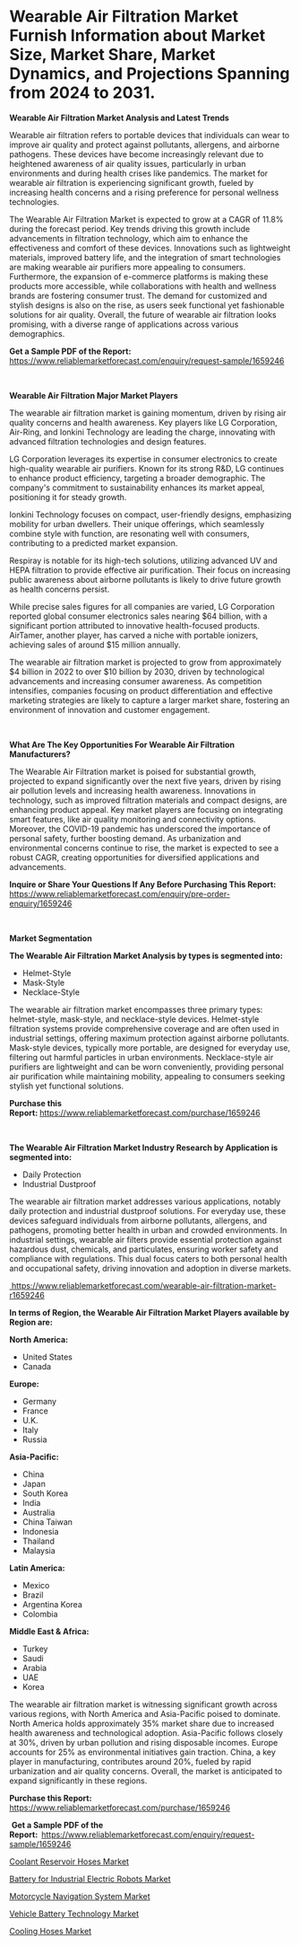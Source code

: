 <p><h1>Wearable Air Filtration Market Furnish Information about Market Size, Market Share, Market Dynamics, and Projections Spanning from 2024 to 2031.</h1></p><p><strong>Wearable Air Filtration Market Analysis and Latest Trends</strong></p>
<p><p>Wearable air filtration refers to portable devices that individuals can wear to improve air quality and protect against pollutants, allergens, and airborne pathogens. These devices have become increasingly relevant due to heightened awareness of air quality issues, particularly in urban environments and during health crises like pandemics. The market for wearable air filtration is experiencing significant growth, fueled by increasing health concerns and a rising preference for personal wellness technologies.</p><p>The Wearable Air Filtration Market is expected to grow at a CAGR of 11.8% during the forecast period. Key trends driving this growth include advancements in filtration technology, which aim to enhance the effectiveness and comfort of these devices. Innovations such as lightweight materials, improved battery life, and the integration of smart technologies are making wearable air purifiers more appealing to consumers. Furthermore, the expansion of e-commerce platforms is making these products more accessible, while collaborations with health and wellness brands are fostering consumer trust. The demand for customized and stylish designs is also on the rise, as users seek functional yet fashionable solutions for air quality. Overall, the future of wearable air filtration looks promising, with a diverse range of applications across various demographics.</p></p>
<p><strong>Get a Sample PDF of the Report:&nbsp;</strong> <a href="https://www.reliablemarketforecast.com/enquiry/request-sample/1659246?utm_campaign=1833&utm_medium=2&utm_source=Github&utm_content=ia&utm_term=09122024&utm_id=wearable-air-filtration">https://www.reliablemarketforecast.com/enquiry/request-sample/1659246</a></p>
<p>&nbsp;</p>
<p><strong>Wearable Air Filtration Major Market Players</strong></p>
<p><p>The wearable air filtration market is gaining momentum, driven by rising air quality concerns and health awareness. Key players like LG Corporation, Air-Ring, and Ionkini Technology are leading the charge, innovating with advanced filtration technologies and design features.</p><p>LG Corporation leverages its expertise in consumer electronics to create high-quality wearable air purifiers. Known for its strong R&D, LG continues to enhance product efficiency, targeting a broader demographic. The company's commitment to sustainability enhances its market appeal, positioning it for steady growth.</p><p>Ionkini Technology focuses on compact, user-friendly designs, emphasizing mobility for urban dwellers. Their unique offerings, which seamlessly combine style with function, are resonating well with consumers, contributing to a predicted market expansion.</p><p>Respiray is notable for its high-tech solutions, utilizing advanced UV and HEPA filtration to provide effective air purification. Their focus on increasing public awareness about airborne pollutants is likely to drive future growth as health concerns persist.</p><p>While precise sales figures for all companies are varied, LG Corporation reported global consumer electronics sales nearing $64 billion, with a significant portion attributed to innovative health-focused products. AirTamer, another player, has carved a niche with portable ionizers, achieving sales of around $15 million annually. </p><p>The wearable air filtration market is projected to grow from approximately $4 billion in 2022 to over $10 billion by 2030, driven by technological advancements and increasing consumer awareness. As competition intensifies, companies focusing on product differentiation and effective marketing strategies are likely to capture a larger market share, fostering an environment of innovation and customer engagement.</p></p>
<p>&nbsp;</p>
<p><strong>What Are The Key Opportunities For Wearable Air Filtration Manufacturers?</strong></p>
<p><p>The Wearable Air Filtration market is poised for substantial growth, projected to expand significantly over the next five years, driven by rising air pollution levels and increasing health awareness. Innovations in technology, such as improved filtration materials and compact designs, are enhancing product appeal. Key market players are focusing on integrating smart features, like air quality monitoring and connectivity options. Moreover, the COVID-19 pandemic has underscored the importance of personal safety, further boosting demand. As urbanization and environmental concerns continue to rise, the market is expected to see a robust CAGR, creating opportunities for diversified applications and advancements.</p></p>
<p><strong>Inquire or Share Your Questions If Any Before Purchasing This Report:</strong> <a href="https://www.reliablemarketforecast.com/enquiry/pre-order-enquiry/1659246?utm_campaign=1833&utm_medium=2&utm_source=Github&utm_content=ia&utm_term=09122024&utm_id=wearable-air-filtration">https://www.reliablemarketforecast.com/enquiry/pre-order-enquiry/1659246</a></p>
<p>&nbsp;</p>
<p><strong>Market Segmentation</strong></p>
<p><strong>The Wearable Air Filtration Market Analysis by types is segmented into:</strong></p>
<p><ul><li>Helmet-Style</li><li>Mask-Style</li><li>Necklace-Style</li></ul></p>
<p><p>The wearable air filtration market encompasses three primary types: helmet-style, mask-style, and necklace-style devices. Helmet-style filtration systems provide comprehensive coverage and are often used in industrial settings, offering maximum protection against airborne pollutants. Mask-style devices, typically more portable, are designed for everyday use, filtering out harmful particles in urban environments. Necklace-style air purifiers are lightweight and can be worn conveniently, providing personal air purification while maintaining mobility, appealing to consumers seeking stylish yet functional solutions.</p></p>
<p><strong>Purchase this Report:&nbsp;</strong><a href="https://www.reliablemarketforecast.com/purchase/1659246?utm_campaign=1833&utm_medium=2&utm_source=Github&utm_content=ia&utm_term=09122024&utm_id=wearable-air-filtration">https://www.reliablemarketforecast.com/purchase/1659246</a></p>
<p>&nbsp;</p>
<p><strong>The Wearable Air Filtration Market Industry Research by Application is segmented into:</strong></p>
<p><ul><li>Daily Protection</li><li>Industrial Dustproof</li></ul></p>
<p><p>The wearable air filtration market addresses various applications, notably daily protection and industrial dustproof solutions. For everyday use, these devices safeguard individuals from airborne pollutants, allergens, and pathogens, promoting better health in urban and crowded environments. In industrial settings, wearable air filters provide essential protection against hazardous dust, chemicals, and particulates, ensuring worker safety and compliance with regulations. This dual focus caters to both personal health and occupational safety, driving innovation and adoption in diverse markets.</p></p>
<p><a href="https://www.reliablemarketforecast.com/wearable-air-filtration-market-r1659246?utm_campaign=1833&utm_medium=2&utm_source=Github&utm_content=ia&utm_term=09122024&utm_id=wearable-air-filtration">&nbsp;https://www.reliablemarketforecast.com/wearable-air-filtration-market-r1659246</a></p>
<p><strong>In terms of Region, the Wearable Air Filtration Market Players available by Region are:</strong></p>
<p>
    <p> <strong> North America: </strong>
        <ul>
            <li>United States</li>
            <li>Canada</li>
        </ul>
        </p> 
    <p> <strong> Europe: </strong>
        <ul>
            <li>Germany</li>
            <li>France</li>
            <li>U.K.</li>
            <li>Italy</li>
            <li>Russia</li>
        </ul>
        </p> 
    <p> <strong> Asia-Pacific: </strong>
        <ul>
            <li>China</li>
            <li>Japan</li>
            <li>South Korea</li>
            <li>India</li>
            <li>Australia</li>
            <li>China Taiwan</li>
            <li>Indonesia</li>
            <li>Thailand</li>
            <li>Malaysia</li>
        </ul>
        </p> 
    <p> <strong> Latin America: </strong>
        <ul>
            <li>Mexico</li>
            <li>Brazil</li>
            <li>Argentina Korea</li>
            <li>Colombia</li>
        </ul>
        </p> 
    <p> <strong> Middle East & Africa: </strong>
        <ul>
            <li>Turkey</li>
            <li>Saudi</li>
            <li>Arabia</li>
            <li>UAE</li>
            <li>Korea</li>
        </ul>
    </p>
    </p>
<p><p>The wearable air filtration market is witnessing significant growth across various regions, with North America and Asia-Pacific poised to dominate. North America holds approximately 35% market share due to increased health awareness and technological adoption. Asia-Pacific follows closely at 30%, driven by urban pollution and rising disposable incomes. Europe accounts for 25% as environmental initiatives gain traction. China, a key player in manufacturing, contributes around 20%, fueled by rapid urbanization and air quality concerns. Overall, the market is anticipated to expand significantly in these regions.</p></p>
<p><strong>Purchase this Report: </strong><a href="https://www.reliablemarketforecast.com/purchase/1659246?utm_campaign=1833&utm_medium=2&utm_source=Github&utm_content=ia&utm_term=09122024&utm_id=wearable-air-filtration">https://www.reliablemarketforecast.com/purchase/1659246</a></p>
<p>&nbsp;<strong>Get a Sample PDF of the Report:&nbsp;&nbsp;</strong><a href="https://www.reliablemarketforecast.com/enquiry/request-sample/1659246?utm_campaign=1833&utm_medium=2&utm_source=Github&utm_content=ia&utm_term=09122024&utm_id=wearable-air-filtration">https://www.reliablemarketforecast.com/enquiry/request-sample/1659246</a></p>
<p><strong></strong></p>
<p><p><a href="https://www.linkedin.com/pulse/coolant-reservoir-hoses-industry-analysis-market-size-growing-1brkf?utm_campaign=1833&utm_medium=2&utm_source=Github&utm_content=ia&utm_term=09122024&utm_id=wearable-air-filtration">Coolant Reservoir Hoses Market</a></p><p><a href="https://github.com/FassouRP/Market-Research-Report-List-6/blob/main/battery-for-industrial-electric-robots-market.md?utm_campaign=1833&utm_medium=2&utm_source=Github&utm_content=ia&utm_term=09122024&utm_id=wearable-air-filtration">Battery for Industrial Electric Robots Market</a></p><p><a href="https://www.linkedin.com/pulse/close-examination-motorcycle-navigation-system-market-size-cdqqf?utm_campaign=1833&utm_medium=2&utm_source=Github&utm_content=ia&utm_term=09122024&utm_id=wearable-air-filtration">Motorcycle Navigation System Market</a></p><p><a href="https://www.linkedin.com/pulse/vehicle-battery-technology-market-research-report-identifying-byz9f?utm_campaign=1833&utm_medium=2&utm_source=Github&utm_content=ia&utm_term=09122024&utm_id=wearable-air-filtration">Vehicle Battery Technology Market</a></p><p><a href="https://www.linkedin.com/pulse/cooling-hoses-report-industry-analysis-growth-projections-from-w0txf?utm_campaign=1833&utm_medium=2&utm_source=Github&utm_content=ia&utm_term=09122024&utm_id=wearable-air-filtration">Cooling Hoses Market</a></p></p>